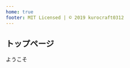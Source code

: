 ```yaml
---
home: true
footer: MIT Licensed | © 2019 kurocraft0312
---
```

## トップページ
ようこそ
<PostList />

<!-- main -->
<!-- ## Hello
VuePress!!! -->

<!-- sidebar -->
<!-- ## technical-note

### Pure JS

### Vue.js

### Nuxt.js

### Quaser

### Vuetify

### VuePress

### API

### SEO -->
